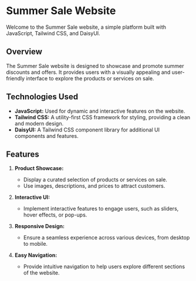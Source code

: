 # Summer Sale Website

Welcome to the Summer Sale website, a simple platform built with JavaScript, Tailwind CSS, and DaisyUI.

## Overview

The Summer Sale website is designed to showcase and promote summer discounts and offers. It provides users with a visually appealing and user-friendly interface to explore the products or services on sale.

## Technologies Used

- **JavaScript:** Used for dynamic and interactive features on the website.
- **Tailwind CSS:** A utility-first CSS framework for styling, providing a clean and modern design.
- **DaisyUI:** A Tailwind CSS component library for additional UI components and features.

## Features

1. **Product Showcase:**
   - Display a curated selection of products or services on sale.
   - Use images, descriptions, and prices to attract customers.

2. **Interactive UI:**
   - Implement interactive features to engage users, such as sliders, hover effects, or pop-ups.

3. **Responsive Design:**
   - Ensure a seamless experience across various devices, from desktop to mobile.

4. **Easy Navigation:**
   - Provide intuitive navigation to help users explore different sections of the website.
